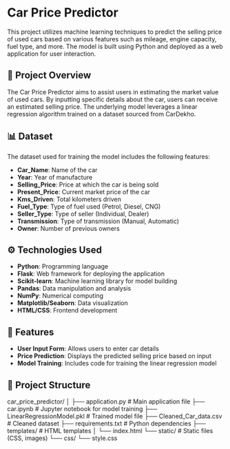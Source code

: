 
# Car Price Predictor

This project utilizes machine learning techniques to predict the selling price of used cars based on various features such as mileage, engine capacity, fuel type, and more. The model is built using Python and deployed as a web application for user interaction.

## 🧠 Project Overview

The Car Price Predictor aims to assist users in estimating the market value of used cars. By inputting specific details about the car, users can receive an estimated selling price. The underlying model leverages a linear regression algorithm trained on a dataset sourced from CarDekho.

## 📊 Dataset

The dataset used for training the model includes the following features:

- **Car_Name**: Name of the car
- **Year**: Year of manufacture
- **Selling_Price**: Price at which the car is being sold
- **Present_Price**: Current market price of the car
- **Kms_Driven**: Total kilometers driven
- **Fuel_Type**: Type of fuel used (Petrol, Diesel, CNG)
- **Seller_Type**: Type of seller (Individual, Dealer)
- **Transmission**: Type of transmission (Manual, Automatic)
- **Owner**: Number of previous owners

## ⚙️ Technologies Used

- **Python**: Programming language
- **Flask**: Web framework for deploying the application
- **Scikit-learn**: Machine learning library for model building
- **Pandas**: Data manipulation and analysis
- **NumPy**: Numerical computing
- **Matplotlib/Seaborn**: Data visualization
- **HTML/CSS**: Frontend development

## 🚀 Features

- **User Input Form**: Allows users to enter car details
- **Price Prediction**: Displays the predicted selling price based on input
- **Model Training**: Includes code for training the linear regression model

## 📂 Project Structure

car_price_predictor/
│
├── application.py         # Main application file
├── car.ipynb              # Jupyter notebook for model training
├── LinearRegressionModel.pkl  # Trained model file
├── Cleaned_Car_data.csv   # Cleaned dataset
├── requirements.txt       # Python dependencies
├── templates/             # HTML templates
│   └── index.html
└── static/                # Static files (CSS, images)
    └── css/
        └── style.css

